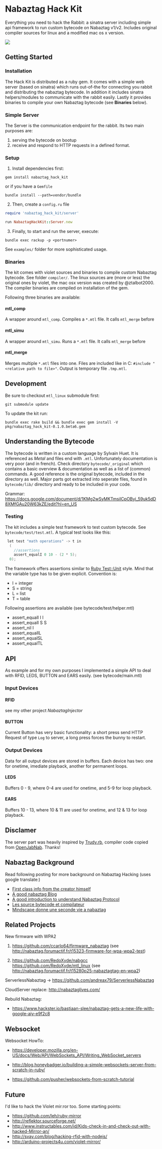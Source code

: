 # Nabaztag Hack Kit

Everything you need to hack the Rabbit: a sinatra server including simple api framework to run custom bytecode on Nabaztag v1/v2. Includes original compiler sources for linux and a modified mac os x version.

![](http://github.com/rngtng/NabaztagHackKit.png)

## Getting Started

### Installation

The Hack Kit is distributed as a ruby gem. It comes with a simple web server (based on sinatra) which runs out-of-the for connecting you rabbit and distributing the nabaztag bytecode. In addition it includes sinatra helpers/modules to communicate with the rabbit easily. Lastly it provides binaries to compile your own Nabaztag bytecode (see **Binaries** below).

### Simple Server

The Server is the communication endpoint for the rabbit. Its two main purposes are:

  1. serving the bytecode on bootup
  2. receive and respond to HTTP requests in a defined format.

### Setup

1. Install dependencies first:

```
gem install nabaztag_hack_kit
```

or if you have a `Gemfile`

```
bundle install --path=vendor/bundle
```

2. Then, create a `config.ru` file

```ruby
require 'nabaztag_hack_kit/server'

run NabaztagHackKit::Server.new
```

3. Finally, to start and run the server, execute:

```
bundle exec rackup -p <portnumer>
```

See `examples/` folder for more sophisticated usage.

### Binaries

The kit comes with violet sources and binaries to compile custom Nabaztag bytecode. See folder `compiler/`. The linux sources are (more or less) the original ones by violet, the mac osx version was created by @ztalbot2000.
The compiler binaries are compiled on installation of the gem.

Following three binaries are available:

#### mtl_comp

A wrapper around `mtl_comp`. Compiles a `*.mtl` file. It calls `mtl_merge` before

#### mtl_simu

A wrapper around `mtl_simu`.  Runs a `*.mtl` file. It calls `mtl_merge` before

#### mtl_merge

Merges multiple `*.mtl` files into one. Files are included like in C: `#include "<relative path to file>"`. Output is temporary file `.tmp.mtl`.

## Development

Be sure to checkout `mtl_linux` submodule first:

```
git submodule update
```

To update the kit run:

```
bundle exec rake build && bundle exec gem install -V pkg/nabaztag_hack_kit-0.1.0.beta6.gem
```

## Understanding the Bytecode

The bytecode is written in a custom language by Sylvain Huet. It is referenced as _Metal_ and files end with `.mtl`. Unfortunately documentation is very poor (and in french). Check directory `bytecode/_original` which contains a basic overview & documentation as well as a list of (common) commands. A good reference is the original bytecode, included in the directory as well. Major parts got extracted into seperate files, found in `bytecode/lib/` directory and ready to be included in your code.

Grammar: https://docs.google.com/document/d/1KMg2wSyMKTmsilCpOByi_59uk5dD8XMfGAu20W63kZE/edit?hl=en_US

### Testing

The kit includes a simple test framework to test custom bytecode. See `bytecode/test/test.mtl`. A typical test looks like this:

```c
 let test "math operations" -> t in
  (
    //assertions
    assert_equalI 0 10 - (2 * 5);
  0);
```

The framework offers assertions similar to [Ruby Test::Unit](http://ruby-doc.org/stdlib-1.9.3/libdoc/test/unit/rdoc/Test/Unit.html) style. Mind that the variable type has to be given
explicit. Convention is:

  * I = integer
  * S = string
  * L = list
  * T = table

Following assertions are available (see bytecode/test/helper.mtl)

  * assert_equalI I I
  * assert_equalI S S
  * assert_nil I
  * assert_equalIL
  * assert_equalSL
  * assert_equalTL

## API
As example and for my own purposes I implemented a simple API to deal with RFID, LEDS, BUTTON and EARS easily. (see bytecode/main.mtl)

### Input Devices

#### RFID
see my other project *NabaztagInjector*


#### BUTTON
Current Button has very basic functionality: a short press send HTTP Request of type `Log` to server, a long
press forces the bunny to restart.

### Output Devices
Data for all output devices are stored in buffers. Each device has two: one for onetime, imediate playback, another for permanent loops.

#### LEDS
Buffers 0 - 9, where 0-4 are used for onetime, and 5-9 for loop playback.

#### EARS
Buffers 10 - 13, where 10 & 11 are used for onetime, and 12 & 13 for loop playback.


## Disclamer

The server part was heavily inspired by [Trudy.rb](https://github.com/quimarche/trudy/blob/master/trudy.rb), compiler code copied from [OpenJabNab](https://github.com/OpenJabNab/OpenJabNab). Thanks!


## Nabaztag Background
Read following posting for more background on Nabaztag Hacking (uses google translate:)

  * [First class info from the creator himself](http://www.sylvain-huet.com/?lang=en#nabv2)
  * [A good nabaztag Blog](https://www.journaldulapin.com/tag/nabaztag/)
  * [A good introduction to understand Nabaztag Protocol](http://www.sis.uta.fi/~spi/jnabserver/documentation/index.html)
  * [Les source bytecode et compilateur](http://translate.googleusercontent.com/translate_c?hl=en&rurl=translate.google.com&sl=fr&tl=en&twu=1&u=http://nabaztag.forumactif.fr/t13241p30-les-sources-bytecode-et-compilateur&usg=ALkJrhjLTbx1GMfSUgwhdjES1LzlE07HZQ#338060)
  * [Mindscape donne une seconde vie a nabaztag](http://translate.google.com/translate?hl=en&sl=fr&tl=en&u=http%3A%2F%2Fwww.planete-domotique.com%2Fblog%2F2011%2F08%2F07%2Fmindscape-donne-une-seconde-vie-a-nabaztag%2F)

## Related Projects

New firmware with WPA2
1. https://github.com/ccarlo64/firmware_nabaztag
(see http://nabaztag.forumactif.fr/t15323-firmware-for-wpa-wpa2-test)

2. https://github.com/RedoXyde/nabgcc
  https://github.com/RedoXyde/mtl_linux
  (see http://nabaztag.forumactif.fr/t15280p25-nabaztagtag-en-wpa2)

ServerlessNabaztag
-> https://github.com/andreax79/ServerlessNabaztag

CloudServer replace: http://nabaztaglives.com/

Rebuild Nabaztag:
- https://www.hackster.io/bastiaan-slee/nabaztag-gets-a-new-life-with-google-aiy-e9f2c8


## Websocket

Websocket HowTo:
- https://developer.mozilla.org/en-US/docs/Web/API/WebSockets_API/Writing_WebSocket_servers

- http://blog.honeybadger.io/building-a-simple-websockets-server-from-scratch-in-ruby/
- https://github.com/pusher/websockets-from-scratch-tutorial


## Future
I'd like to hack the Violet mir:ror too. Some starting points:

  * https://github.com/leh/ruby-mirror
  * http://reflektor.sourceforge.net/
  * http://www.instructables.com/id/Kids-check-in-and-check-out-with-hacked-Mirror-an/
  * http://svay.com/blog/hacking-rfid-with-nodejs/
  * http://arduino-projects4u.com/violet-mirror/
